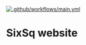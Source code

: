 [![.github/workflows/main.yml](https://github.com/SixSq/sixsq-pages-new.github.io/actions/workflows/main.yml/badge.svg?branch=main)](https://github.com/SixSq/sixsq-pages-new.github.io/actions/workflows/main.yml)

# SixSq website
